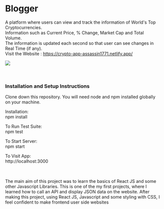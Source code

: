 # Blogger
A platform where users can view and track the information of World's Top Cryptocurrencies.
<br>
Information such as Current Price, % Change, Market Cap and Total Volume.
<br>
The information is updated each second so that user can see changes in Real Time (if any).
<br>
Visit the Website : https://crypto-app-assassin1771.netlify.app/
<!-- 
Project Status
(only necessary if incomplete)

Example:
This project is currently in development. Users can filter tweets by username and keyword and see visual data representation. Functionality to sort by additional parameters is in progress. -->

<img src="SS/Screenshot (376).png">
<br>
<br>
<br>

### Installation and Setup Instructions

Clone down this repository. You will need node and npm installed globally on your machine.

Installation:
<br>
npm install

To Run Test Suite:
<br>
npm test

To Start Server:
<br>
npm start

To Visit App:
<br>
http://localhost:3000
<br>
<br>
<br>
<!-- 
Reflection
What was the context for this project? (ie: was this a side project? was this for Turing? was this for an experiment?)
What did you set out to build?
Why was this project challenging and therefore a really good learning experience?
What were some unexpected obstacles?
What tools did you use to implement this project?
This might seem obvious because you are IN this codebase, but to all other humans now is the time to talk about why you chose webpack instead of create react app, or D3, or vanilla JS instead of a framework etc. Brag about your choices and justify them here.
Example: -->

The main aim of this project was to learn the basics of React JS and some other Javascript Libraries.
This is one of the my first projects, where I learned how to call an API and display JSON data on the website.
After making this project, using React JS, Javascript and some styling with CSS, I feel confident to make frontend user side websites
